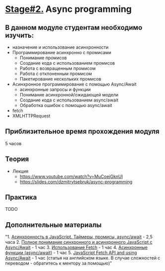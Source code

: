 # [Stage#2.](../../) Async programming
## В данном модуле студентам необходимо изучить:
- назначение и использование асинхронности
- Программирование асинхронно с промисами
   - Понимание промисов
   - Создание кода с использованием промисов
   - Работа с возвращенным промисом
   - Работа с отклоненным промисом
   - Пакетирование нескольких промисов
- Асинхронное программирование с помощью Async/Await
   - асинхронные запросы и функции
   - Понимание асинхронной/ожидающей модели
   - Создание кода с использованием async/await
   - Обработка ошибок с помощью async/await
- fetch
- XMLHTTPRequest

## Приблизительное время прохождения модуля
5 часов

## Теория 
- Лекция
    - https://www.youtube.com/watch?v=MuCoejGknUI 
    - https://slides.com/dzmitrytsebruk/async-programming


## Практика 
TODO

## Дополнительные материалы
"1. [Асинхронность в JavaScript. Таймеры, промисы, async/await](https://www.youtube.com/watch?v=Ih6Q7ka2eSQ&feature=youtu.be) - 2,5 часа
 2. [Полное понимание синхронного и асинхронного JavaScript с Async/Await](https://medium.com/@stasonmars/%D0%BF%D0%BE%D0%BB%D0%BD%D0%BE%D0%B5-%D0%BF%D0%BE%D0%BD%D0%B8%D0%BC%D0%B0%D0%BD%D0%B8%D0%B5-%D1%81%D0%B8%D0%BD%D1%85%D1%80%D0%BE%D0%BD%D0%BD%D0%BE%D0%B3%D0%BE-%D0%B8-%D0%B0%D1%81%D0%B8%D0%BD%D1%85%D1%80%D0%BE%D0%BD%D0%BD%D0%BE%D0%B3%D0%BE-javascript-%D1%81-async-await-ba5f47f4436) - 1 час
 3. [Использование Fetch](https://developer.mozilla.org/ru/docs/Web/API/Fetch_API/Using_Fetch) - 1 час
 4. [Асинхронные функции (async/await)](https://youtu.be/5kAPExqSZ1I) - 1 час 
 5. [JavaScript Fetch API and using Async/Await](https://dev.to/shoupn/javascript-fetch-api-and-using-asyncawait-47mp) - 1 час (статья на английском языке. В случае сложностей с переводом - обратитесь к ментору за помощью)"